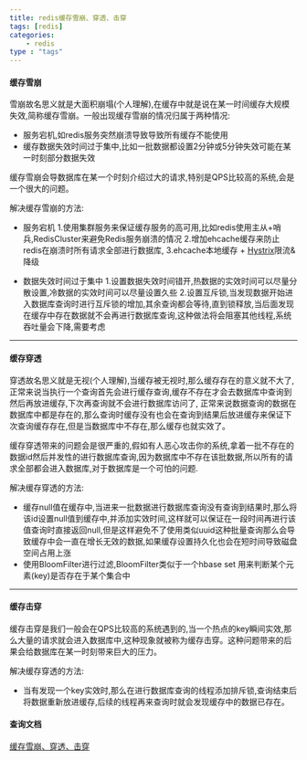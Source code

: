 ```yaml
---
title: redis缓存雪崩、穿透、击穿
tags: [redis] 
categories:
	- redis
type : "tags"
---
```




#### 缓存雪崩

雪崩故名思义就是大面积崩塌(个人理解),在缓存中就是说在某一时间缓存大规模失效,简称缓存雪崩。一般出现缓存雪崩的情况归属于两种情况:

- 服务宕机,如redis服务突然崩溃导致导致所有缓存不能使用
- 缓存数据失效时间过于集中,比如一批数据都设置2分钟或5分钟失效可能在某一时刻部分数据失效

缓存雪崩会导数据库在某一个时刻介绍过大的请求,特别是QPS比较高的系统,会是一个很大的问题。

解决缓存雪崩的方法:

- 服务宕机
	1.使用集群服务来保证缓存服务的高可用,比如redis使用主从+哨兵,RedisCluster来避免Redis服务崩溃的情况
    2.增加ehcache缓存来防止redis在崩溃时所有请求全部进行数据库,
    3.ehcache本地缓存 + [Hystrix](https://github.com/Netflix/Hystrix)限流&降级

- 数据失效时间过于集中
	1.设置数据失效时间错开,热数据的实效时间可以尽量分散设置,冷数据的实效时间可以尽量设置久些
	2.设置互斥锁,当发现数据开始进入数据库查询时进行互斥锁的增加,其余查询都会等待,直到锁释放,当后面发现在缓存中存在数据就不会再进行数据库查询,这种做法将会阻塞其他线程,系统吞吐量会下降,需要考虑

---

#### 缓存穿透

穿透故名思义就是无视(个人理解),当缓存被无视时,那么缓存存在的意义就不大了,正常来说当执行一个查询首先会进行缓存查询,缓存不存在才会去数据库中查询到然后再放进缓存,下次再查询就不会进行数据库访问了,
正常来说数据查询的数据在数据库中都是存在的,那么查询时缓存没有也会在查询到结果后放进缓存来保证下次查询缓存存在,但是当数据库中不存在,那么缓存也就实效了。

缓存穿透带来的问题会是很严重的,假如有人恶心攻击你的系统,拿着一批不存在的数据id然后并发性的进行数据库查询,因为数据库中不存在该批数据,所以所有的请求全部都会进入数据库,对于数据库是一个可怕的问题.

解决缓存穿透的方法:

- 缓存null值在缓存中,当进来一批数据进行数据库查询没有查询到结果时,那么将该id设置null值到缓存中,并添加实效时间,这样就可以保证在一段时间再进行该值查询时直接返回null,但是这样避免不了使用类似uuid这种批量查询那么会导致缓存中会一直在增长无效的数据,如果缓存设置持久化也会在短时间导致磁盘空间占用上涨
- 使用BloomFilter进行过滤,BloomFilter类似于一个hbase set 用来判断某个元素(key)是否存在于某个集合中

---

#### 缓存击穿

缓存击穿是我们一般会在QPS比较高的系统遇到的,当一个热点的key瞬间实效,那么大量的请求就会进入数据库中,这种现象就被称为缓存击穿。这种问题带来的后果会给数据库在某一时刻带来巨大的压力。

解决缓存穿透的方法:

- 当有发现一个key实效时,那么在进行数据库查询的线程添加排斥锁,查询结束后将数据重新放进缓存,后续的线程再来查询时就会发现缓存中的数据已存在。

#### 查询文档

[缓存雪崩、穿透、击穿](https://juejin.im/post/5c9a67ac6fb9a070cb24bf34)